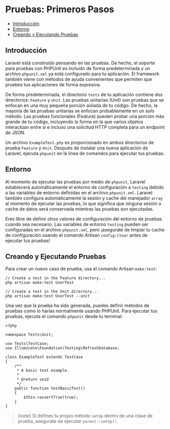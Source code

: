 # Pruebas: Primeros Pasos

- [Introducción](#introduction)
- [Entorno](#environment)
- [Creando y Ejecutando Pruebas](#creating-and-running-tests)

<a name="introduction"></a>
## Introducción

Laravel está construido pensando en las pruebas. De hecho, el soporte para pruebas con PHPUnit es incluido de forma predeterminada y un archivo `phpunit.xml` ya está configurado para tu aplicación. El framework también viene con métodos de ayuda convenientes que permiten que pruebes tus aplicaciones de forma expresiva.

De forma predeterminada, el directorio `tests` de tu aplicación contiene dos directorios: `Feature` y `Unit`. Las pruebas unitarias (Unit) son pruebas que se enfocan en una muy pequeña porción aislada de tu código. De hecho, la mayoría de las pruebas unitarias se enfocan probablemente en un solo método. Las pruebas funcionales (Feature) pueden probar una porción más grande de tu código, incluyendo la forma en la que varios objetos interactúan entre sí e incluso una solicitud HTTP completa para un endpoint de JSON.

Un archivo `ExampleTest.php` es proporcionado en ambos directorios de prueba `Feature` y `Unit`. Después de instalar una nueva aplicación de Laravel, ejecuta `phpunit` en la línea de comandos para ejecutar tus pruebas.

<a name="environment"></a>
## Entorno

Al momento de ejecutar las pruebas por medio de `phpunit`, Laravel establecerá automáticamente el entorno de configuración a `testing` debido a las variables de entorno definidas en el archivo `phpunit.xml`. Laravel también configura automáticamente la sesión y cache del manejador `array` al momento de ejecutar las pruebas, lo que significa que ninguna sesión o cache de datos será conservada mientras las pruebas son ejecutadas.

Eres libre de definir otros valores de configuración del entorno de pruebas cuando sea necesario. Las variables de entorno `testing` pueden ser configuradas en el archivo `phpunit.xml`, pero ¡asegurate de limpiar tu cache de configuración usando el comando Artisan `config:clear` antes de ejecutar tus pruebas!

<a name="creating-and-running-tests"></a>
## Creando y Ejecutando Pruebas

Para crear un nuevo caso de prueba, usa el comando Artisan `make:test`:

    // Create a test in the Feature directory...
    php artisan make:test UserTest

    // Create a test in the Unit directory...
    php artisan make:test UserTest --unit

Una vez que la prueba ha sido generada, puedes definir métodos de pruebas como lo harías normalmente usando PHPUnit. Para ejecutar tus pruebas, ejecuta el comando `phpunit` desde tu terminal:

    <?php

    namespace Tests\Unit;

    use Tests\TestCase;
    use Illuminate\Foundation\Testing\RefreshDatabase;

    class ExampleTest extends TestCase
    {
        /**
         * A basic test example.
         *
         * @return void
         */
        public function testBasicTest()
        {
            $this->assertTrue(true);
        }
    }

> {note} Si defines tu propio método `setUp` dentro de una clase de prueba, asegurate de ejecutar `parent::setUp()`.

